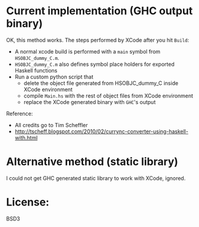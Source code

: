 Current implementation (GHC output binary)
===========================================

OK, this method works. The steps performed by XCode after you hit `Build`:

* A normal xcode build is performed with a `main` symbol from `HSOBJC_dummy_C.m`.
* `HSOBJC_dummy_C.m` also defines symbol place holders for exported Haskell functions
* Run a custom python script that
    * delete the object file generated from HSOBJC_dummy_C inside XCode environment
    * compile `Main.hs` with the rest of object files from XCode environment
    * replace the XCode generated binary with `GHC`'s output

Reference:

* All credits go to Tim Scheffler
* <http://tscheff.blogspot.com/2010/02/currync-converter-using-haskell-with.html>

Alternative method (static library)
===========================================

I could not get GHC generated static library to work with XCode, ignored.

License:
========

BSD3